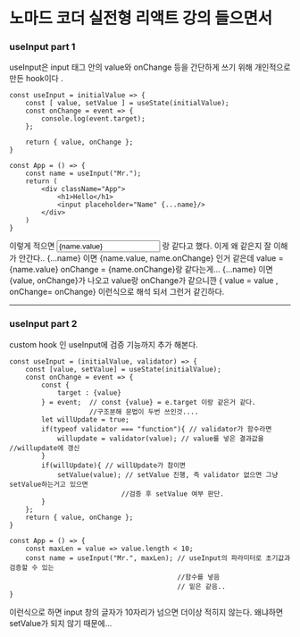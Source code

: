 # 노마드 코더 실전형 리액트 강의 들으면서


### useInput part 1

useInput은 input 태그 안의 value와 onChange 등을 간단하게 쓰기 위해 개인적으로 만든 hook이다 .

    const useInput = initialValue => {
        const [ value, setValue ] = useState(initialValue);
        const onChange = event => {
            console.log(event.target);
        };

        return { value, onChange };
    }

    const App = () => {
        const name = useInput("Mr.");
        return (
            <div className="App">
                <h1>Hello</h1>
                <input placeholder="Name" {...name}/>
            </div>
        )
    }

이렇게 적으면 <input value = {name.value} onChange = {name.onChange}/> 랑 같다고 했다. 이게 왜 같은지 잘 이해가 안간다..
{...name} 이면 {name.value, name.onChange} 인거 같은데 value = {name.value} onChange = {name.onChange}랑 같다는게...
{...name} 이면 {value, onChange}가 나오고 value랑 onChange가 같으니깐
{ value = value , onChange= onChange} 이런식으로 해석 되서 그런거 같긴하다.
     
---------------------------------------------------------------------
### useInput part 2

custom hook 인 useInput에 검증 기능까지 추가 해본다.


    const useInput = (initialValue, validator) => {
        const [value, setValue] = useState(initialValue);
        const onChange = event => {
            const {
                target : {value}
            } = event;  // const {value} = e.target 이랑 같은거 같다.
                        //구조분해 문법이 두번 쓰인것....
            let willUpdate = true;
            if(typeof validator === "function"){ // validator가 함수라면
                willupdate = validator(value); // value를 넣은 결과값을                                    //willupdate에 갱신
            }
            if(willUpdate){ // willUpdate가 참이면
                setValue(value); // setValue 진행, 즉 validator 없으면 그냥 setValue하는거고 있으면 
                                //검증 후 setValue 여부 판단.
            }
        };
        return { value, onChange };
    }

    const App = () => {
        const maxLen = value => value.length < 10;
        const name = useInput("Mr.", maxLen); // useInput의 파라미터로 초기값과 검증할 수 있는 
                                              //함수를 넣음
                                              // 밑은 같음..
    }


이런식으로 하면 input 창의 글자가 10자리가 넘으면 더이상 적히지 않는다. 왜냐하면 setValue가 되지 않기 때문에...

